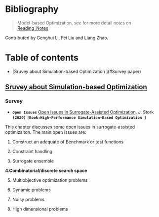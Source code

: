 # Bibliography

> Model-based Optimization, see for more detail notes on [Reading_Notes](./Reading_Notes.md)

Contributed by Genghui Li, Fei Liu and Liang Zhao.




# Table of contents

- [Sruvey about Simulation-based Optimization ](#Survey paper)







## [Sruvey about Simulation-based Optimization](#Table-of-contents)

### Survey

- **`Open Issues`** [Open Issues in Surrogate-Assisted Optimization](https://link.springer.com/chapter/10.1007/978-3-030-18764-4_10), J. Stork **`(2020)`** **`[Book:High-Performance Simulation-Based Optimization ]`**


This chapter discusses some open issues in surrogate-assisted optimizaiton.  The main open issues are:

1. Construct an adequate of Benchmark or test functions 

2. Constraint handling 

3. Surrogate ensemble

**4.Combinatorial/discrete search space**

5. Multiobjective optimization problems

6. Dynamic problems

7. Noisy problems

8. High dimensional problems
